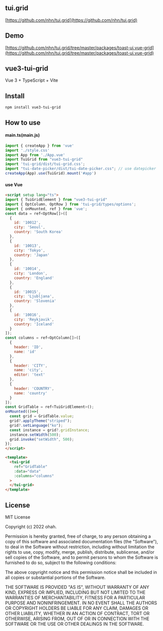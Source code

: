 ## tui.grid
[https://github.com/nhn/tui.grid](https://github.com/nhn/tui.grid)
## Demo

[https://github.com/nhn/tui.grid/tree/master/packages/toast-ui.vue-grid](https://github.com/nhn/tui.grid/tree/master/packages/toast-ui.vue-grid)

## vue3-tui-grid
Vue 3 + TypeScript + Vite
## Install

```shell
npm install vue3-tui-grid
```

## How to use

#### main.ts(main.js)
```typescript
import { createApp } from 'vue'
import './style.css'
import App from './App.vue'
import TuiGrid from "vue3-tui-grid"
import 'tui-grid/dist/tui-grid.css';
import "tui-date-picker/dist/tui-date-picker.css"; // use datepicker
createApp(App).use(TuiGrid).mount('#app')
```

#### use Vue
```html
<script setup lang="ts">
import { TuiGridElement } from "vue3-tui-grid"
import { OptColumn, OptRow } from 'tui-grid/types/options';
import { onMounted, ref } from 'vue';
const data = ref<OptRow[]>([
  {
    id: '10012',
    city: 'Seoul',
    country: 'South Korea'
  },
  {
    id: '10013',
    city: 'Tokyo',
    country: 'Japan'    
  },
  {
    id: '10014',
    city: 'London',
    country: 'England'
  },
  {
    id: '10015',
    city: 'Ljubljana',
    country: 'Slovenia'
  },
  {
    id: '10016',
    city: 'Reykjavik',
    country: 'Iceland'
  }
]);
const columns = ref<OptColumn[]>([
  {
    header: 'ID',
    name: 'id'
  },
  {
    header: 'CITY',
    name: 'city',
    editor: 'text'
  },
  {
    header: 'COUNTRY',
    name: 'country'
  }
]);
const GridTable = ref<TuiGridElement>();
onMounted(()=>{
  const grid = GridTable.value;
  grid?.applyTheme("striped");
  grid?.setLanguage("ko");
  const instance = grid?.gridInstance;
  instance.setWidth(500);
  grid.invoke("setWidth", 500);
});
</script>

<template>
  <tui-grid 
    ref="GridTable"
    :data="data"
    :columns="columns"
  >
  </tui-grid>
</template>
```

## License

MIT License

Copyright (c) 2022 ohah.

Permission is hereby granted, free of charge, to any person obtaining a copy
of this software and associated documentation files (the "Software"), to deal
in the Software without restriction, including without limitation the rights
to use, copy, modify, merge, publish, distribute, sublicense, and/or sell
copies of the Software, and to permit persons to whom the Software is
furnished to do so, subject to the following conditions:

The above copyright notice and this permission notice shall be included in
all copies or substantial portions of the Software.

THE SOFTWARE IS PROVIDED "AS IS", WITHOUT WARRANTY OF ANY KIND, EXPRESS OR
IMPLIED, INCLUDING BUT NOT LIMITED TO THE WARRANTIES OF MERCHANTABILITY,
FITNESS FOR A PARTICULAR PURPOSE AND NONINFRINGEMENT. IN NO EVENT SHALL THE
AUTHORS OR COPYRIGHT HOLDERS BE LIABLE FOR ANY CLAIM, DAMAGES OR OTHER
LIABILITY, WHETHER IN AN ACTION OF CONTRACT, TORT OR OTHERWISE, ARISING FROM,
OUT OF OR IN CONNECTION WITH THE SOFTWARE OR THE USE OR OTHER DEALINGS IN
THE SOFTWARE.